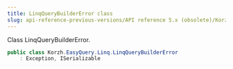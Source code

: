 ```yaml
---
title: LinqQueryBuilderError class
slug: api-reference-previous-versions/API reference 5.x (obsolete)/Korzh.EasyQuery.Linq namespace/linqquerybuildererror-class
---
```



Class LinqQueryBuilderError.
```csharp
public class Korzh.EasyQuery.Linq.LinqQueryBuilderError
    : Exception, ISerializable

```
